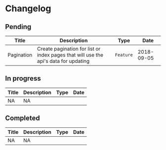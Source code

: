# Changelog

## Pending
| Title                     | Description                                                                                                                       | Type                  | Date                  |
|---------------------------|-----------------------------------------------------------------------------------------------------------------------------------|-----------------------|-----------------------|
| Pagination                | Create pagination for list or index pages that will use the api's data for updating                                               | `Feature`             | 2018-09-05            |

## In progress
| Title                     | Description                                                                                                                       | Type                  | Date                  |
|---------------------------|-----------------------------------------------------------------------------------------------------------------------------------|-----------------------|-----------------------|
| NA                | NA                                               | | |

## Completed
| Title                     | Description                                                                                                                       | Type                  | Date                  |
|---------------------------|-----------------------------------------------------------------------------------------------------------------------------------|-----------------------|-----------------------|
| NA                | NA                                               | | |